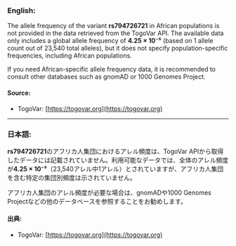 ### English:
The allele frequency of the variant **rs794726721** in African populations is not provided in the data retrieved from the TogoVar API. The available data only includes a global allele frequency of **4.25 × 10⁻⁵** (based on 1 allele count out of 23,540 total alleles), but it does not specify population-specific frequencies, including African populations.

If you need African-specific allele frequency data, it is recommended to consult other databases such as gnomAD or 1000 Genomes Project.

#### Source:
- TogoVar: [https://togovar.org](https://togovar.org)

---

### 日本語:
**rs794726721**のアフリカ人集団におけるアレル頻度は、TogoVar APIから取得したデータには記載されていません。利用可能なデータでは、全体のアレル頻度が**4.25 × 10⁻⁵**（23,540アレル中1アレル）とされていますが、アフリカ人集団を含む特定の集団別頻度は示されていません。

アフリカ人集団のアレル頻度が必要な場合は、gnomADや1000 Genomes Projectなどの他のデータベースを参照することをお勧めします。

#### 出典:
- TogoVar: [https://togovar.org](https://togovar.org)